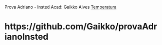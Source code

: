 Prova Adriano - Insted
Acad: Gaikko Alves
<a href="https://gaikko.github.io/provaAdrianoInsted/public/">Temperatura</a>

<h1>https://github.com/Gaikko/provaAdrianoInsted</h1>